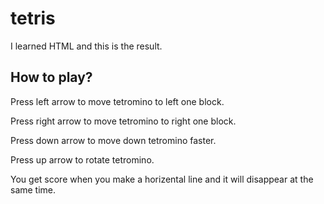 # tetris
I learned HTML and this is the result.
## How to play?
Press left arrow to move tetromino to left one block.

Press right arrow to move tetromino to right one block.

Press down arrow to move down tetromino faster.

Press up arrow to rotate tetromino.

You get score when you make a horizental line and it will disappear at the same time.
